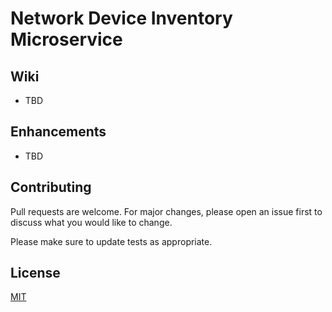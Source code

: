 # Network Device Inventory Microservice

## Wiki

* TBD

## Enhancements

* TBD

## Contributing

Pull requests are welcome. For major changes, please open an issue first to discuss what you would like to change.

Please make sure to update tests as appropriate.

## License

[MIT](https://github.com/lyes-s/network-device-inventory/blob/master/LICENSE.md)
